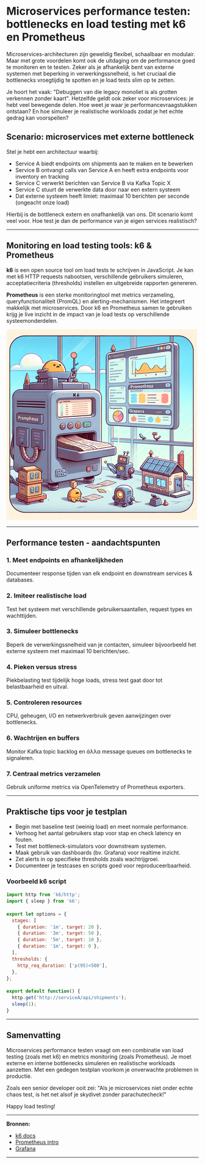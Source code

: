 # Microservices performance testen: bottlenecks en load testing met k6 en Prometheus

Microservices-architecturen zijn geweldig flexibel, schaalbaar en modulair. Maar met grote voordelen komt ook de uitdaging om de performance goed te monitoren en te testen. Zeker als je afhankelijk bent van externe systemen met beperking in verwerkingssnelheid, is het cruciaal die bottlenecks vroegtijdig te spotten en je load tests slim op te zetten.

Je hoort het vaak: "Debuggen van die legacy monoliet is als grotten verkennen zonder kaart". Hetzelfde geldt ook zeker voor microservices: je hebt veel bewegende delen. Hoe weet je waar je performancevraagstukken ontstaan? En hoe simuleer je realistische workloads zodat je het echte gedrag kan voorspellen?

## Scenario: microservices met externe bottleneck

Stel je hebt een architectuur waarbij:
- Service A biedt endpoints om shipments aan te maken en te bewerken
- Service B ontvangt calls van Service A en heeft extra endpoints voor inventory en tracking
- Service C verwerkt berichten van Service B via Kafka Topic X
- Service C stuurt de verwerkte data door naar een extern systeem
- Dat externe systeem heeft limiet: maximaal 10 berichten per seconde (ongeacht onze load)

Hierbij is de bottleneck extern en onafhankelijk van ons. Dit scenario komt veel voor. Hoe test je dan de performance van je eigen services realistisch?

---

## Monitoring en load testing tools: k6 & Prometheus

**k6** is een open source tool om load tests te schrijven in JavaScript. Je kan met k6 HTTP requests nabootsen, verschillende gebruikers simuleren, acceptatiecriteria (thresholds) instellen en uitgebreide rapporten genereren.

**Prometheus** is een sterke monitoringtool met metrics verzameling, queryfunctionaliteit (PromQL) en alerting-mechanismen. Het integreert makkelijk met microservices. Door k6 en Prometheus samen te gebruiken krijg je live inzicht in de impact van je load tests op verschillende systeemonderdelen.

![Placeholder afbeelding k6 en Prometheus integratie](/images/1056.png "k6 & Prometheus integratie voor microservices")

---

## Performance testen - aandachtspunten

### 1. Meet endpoints en afhankelijkheden
Documenteer response tijden van elk endpoint en downstream services & databases.

### 2. Imiteer realistische load
Test het systeem met verschillende gebruikersaantallen, request types en wachttijden. 

### 3. Simuleer bottlenecks
Beperk de verwerkingssnelheid van je contacten, simuleer bijvoorbeeld het externe systeem met maximaal 10 berichten/sec.

### 4. Pieken versus stress
Piekbelasting test tijdelijk hoge loads, stress test gaat door tot belastbaarheid en uitval.

### 5. Controleren resources
CPU, geheugen, I/O en netwerkverbruik geven aanwijzingen over bottlenecks.

### 6. Wachtrijen en buffers
Monitor Kafka topic backlog en άλλα message queues om bottlenecks te signaleren.

### 7. Centraal metrics verzamelen
Gebruik uniforme metrics via OpenTelemetry of Prometheus exporters.


---

## Praktische tips voor je testplan

- Begin met baseline test (weinig load) en meet normale performance.
- Verhoog het aantal gebruikers stap voor stap en check latency en fouten.
- Test met bottleneck-simulators voor downstream systemen.
- Maak gebruik van dashboards (bv. Grafana) voor realtime inzicht.
- Zet alerts in op specifieke thresholds zoals wachtrijgroei.
- Documenteer je testcases en scripts goed voor reproduceerbaarheid.

### Voorbeeld k6 script
```js
import http from 'k6/http';
import { sleep } from 'k6';

export let options = {
  stages: [
    { duration: '1m', target: 20 },
    { duration: '3m', target: 50 },
    { duration: '5m', target: 10 },
    { duration: '1m', target: 0 },
  ],
  thresholds: {
    http_req_duration: ['p(95)<500'],
  },
};

export default function() {
  http.get('http://serviceA/api/shipments');
  sleep(1);
}
```

---

## Samenvatting

Microservices performance testen vraagt om een combinatie van load testing (zoals met k6) en metrics monitoring (zoals Prometheus). 
Je moet externe en interne bottlenecks simuleren en realistische workloads aanzetten. 
Met een gedegen testplan voorkom je onverwachte problemen in productie.

Zoals een senior developer ooit zei: "Als je microservices niet onder echte chaos test, is het net alsof je skydivet zonder parachutecheck!"

Happy load testing!

---

**Bronnen:**
- [k6 docs](https://k6.io/docs/)
- [Prometheus intro](https://prometheus.io/docs/introduction/overview/)
- [Grafana](https://grafana.com/)

---